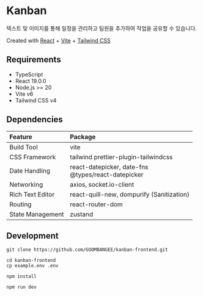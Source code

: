 # Kanban

텍스트 및 이미지를 통해 일정을 관리하고 팀원을 추가하여 작업을 공유할 수 있습니다.

Created with [React](https://react.dev/) + [Vite](https://vite.dev/) +  [Tailwind CSS](https://tailwindcss.com/)

## Requirements

- TypeScript
- React 19.0.0
- Node.js >= 20
- Vite v6
- Tailwind CSS v4

## Dependencies

| Feature          | Package                                                  |
|:-----------------|:---------------------------------------------------------|
| Build Tool       | vite                                                     |
| CSS Framework    | tailwind prettier-plugin-tailwindcss                     |
| Date Handling    | react-datepicker, date-fns </br> @types/react-datepicker |
| Networking       | axios, socket.io-client                                  |
| Rich Text Editor | react-quill-new, dompurify (Sanitization)                |
| Routing          | react-router-dom                                         |
| State Management | zustand                                                  |

## Development

```
git clone https://github.com/GOOMBANGEE/kanban-frontend.git

cd kanban-frontend
cp example.env .env

npm install

npm run dev
```